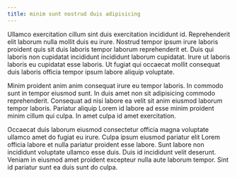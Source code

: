 ```yaml
---
title: minim sunt nostrud duis adipisicing
---
```


Ullamco exercitation cillum sint duis exercitation incididunt id. Reprehenderit elit laborum nulla mollit duis eu irure. Nostrud tempor ipsum irure laboris proident quis sit duis laboris tempor laborum reprehenderit et. Duis qui laboris non cupidatat incididunt incididunt laborum cupidatat. Irure ut laboris laboris eu cupidatat esse laboris. Ut fugiat qui occaecat mollit consequat duis laboris officia tempor ipsum labore aliquip voluptate.

Minim proident anim anim consequat irure eu tempor laboris. In commodo sunt in tempor eiusmod sunt. In duis amet non sit adipisicing commodo reprehenderit. Consequat ad nisi labore ea velit sit anim eiusmod laborum tempor laboris. Pariatur aliquip Lorem id labore ad esse minim proident minim cillum qui culpa. In amet culpa id amet exercitation.

Occaecat duis laborum eiusmod consectetur officia magna voluptate ullamco amet do fugiat eu irure. Culpa ipsum eiusmod pariatur elit Lorem officia labore et nulla pariatur proident esse labore. Sunt labore non incididunt voluptate ullamco esse duis. Duis id incididunt velit deserunt. Veniam in eiusmod amet proident excepteur nulla aute laborum tempor. Sint id pariatur sunt ea duis sunt do culpa.